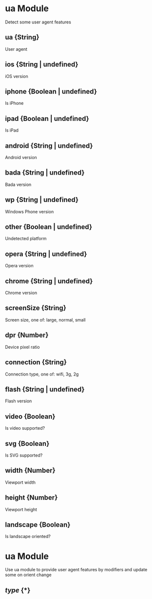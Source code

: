# ua Module

Detect some user agent features

## ua {String}

User agent

## ios {String | undefined}

iOS version

## iphone {Boolean | undefined}

Is iPhone

## ipad {Boolean | undefined}

Is iPad

## android {String | undefined}

Android version

## bada {String | undefined}

Bada version

## wp {String | undefined}

Windows Phone version

## other {Boolean | undefined}

Undetected platform

## opera {String | undefined}

Opera version

## chrome {String | undefined}

Chrome version

## screenSize {String}

Screen size, one of: large, normal, small

## dpr {Number}

Device pixel ratio

## connection {String}

Connection type, one of: wifi, 3g, 2g

## flash {String | undefined}

Flash version

## video {Boolean}

Is video supported?

## svg {Boolean}

Is SVG supported?

## width {Number}

Viewport width

## height {Number}

Viewport height

## landscape {Boolean}

Is landscape oriented?

# ua Module

Use ua module to provide user agent features by modifiers and update some on orient change

## *type* {*}

